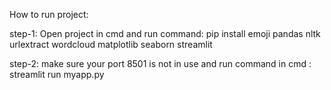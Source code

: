 How to run project:

step-1: Open project in cmd and run command:
pip install emoji pandas nltk urlextract wordcloud matplotlib seaborn streamlit

step-2: make sure your port 8501 is not in use and run command in cmd :
streamlit run myapp.py
